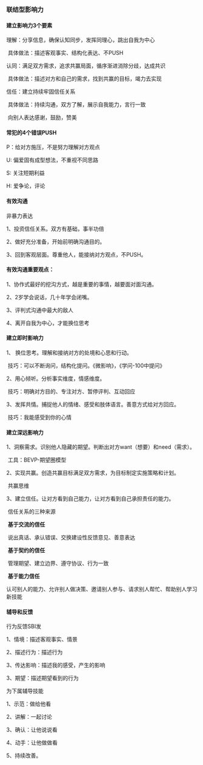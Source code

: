 ### 联结型影响力



#### 建立影响力3个要素

理解：分享信息，确保认知同步，发挥同理心，跳出自我为中心

​			具体做法：描述客观事实、结构化表达、不PUSH

认同：满足双方需求，追求共赢局面，循序渐进消除分歧，达成共识

​			具体做法：描述对方和自己的需求，找到共赢的目标，竭力去实现

信任：建立持续牢固信任关系

​			具体做法：持续沟通，双方了解，展示自我能力，言行一致

​			向别人表达感谢，鼓励，赞美

#### 常犯的4个错误PUSH

P：给对方施压，不是努力理解对方观点

U: 偏爱固有成型想法，不重视不同思路

S: 关注短期利益

H: 爱争论，评论



#### 有效沟通

非暴力表达

1、投资信任关系。双方有基础，事半功倍

2、做好充分准备，开始前明确沟通目的。

3、回到客观层面。尊重他人，能接纳对方观点，不PUSH。



#### 有效沟通重要观点：

1、协作式最好的挖沟方式，越是重要的事情，越要面对面沟通。

2、2岁学会说话，几十年学会闭嘴。

3、评判式沟通中最大的敌人

4、离开自我为中心，才能换位思考



#### 建立即时影响力

1、 换位思考。理解和接纳对方的处境和心思和行动。

​		技巧：可以不断询问，结构化提问。《微影响》，《学问-100中提问》

2、用心倾听。分析事实维度，情感维度。

​		技巧：明确对方目的、专注对方、暂停评判、互动回应

3、发挥共情。捕捉他人的情绪、感受和肢体语言。善意方式给对方回应。

​		技巧：我能感受到你的心情

#### 建立深远影响力

1、洞察需求。识别他人隐藏的期望。判断出对方want（想要）和need（需求）。

​		工具：BEVP-期望圈模型

2、实现共赢。创造共赢目标满足双方需求，为目标制定实施策略和计划。

​		共赢思维

3、建立信任。让对方看到自己能力，让对方看到自己承担责任的能力。

​		信任关系的三种来源

​		**基于交流的信任**

​			说出真话、承认错误、交换建设性反馈意见、善意表达

​		**基于契约的信任**

​			管理期望、建立边界、遵守协议、行为一致

​       **基于能力信任**

​			认可别人的能力、允许别人做决策、邀请别人参与、请求别人帮忙、帮助别人学习新技能



#### 辅导和反馈

行为反馈SBI发

1、情境：描述客观事实、情景

2、描述行为：描述行为

3、传达影响：描述我的感受，产生的影响

3、期望：描述期望看到的行为

为下属辅导技能

1、示范：做给他看

2、讲解：一起讨论

3、确认：让他说说看

4、动手：让他做做看

5、持续改善。